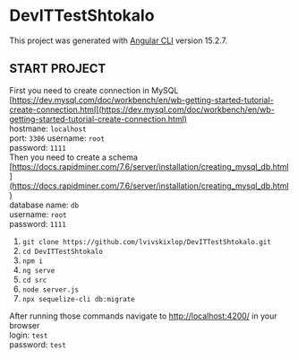# DevITTestShtokalo

This project was generated with [Angular CLI](https://github.com/angular/angular-cli) version 15.2.7.

## START PROJECT

First you need to create connection in MySQL [https://dev.mysql.com/doc/workbench/en/wb-getting-started-tutorial-create-connection.html](https://dev.mysql.com/doc/workbench/en/wb-getting-started-tutorial-create-connection.html)  
hostmane: `localhost`  
port: `3306`
username: `root`  
password: `1111`  
Then you need to create a schema [https://docs.rapidminer.com/7.6/server/installation/creating_mysql_db.html](https://docs.rapidminer.com/7.6/server/installation/creating_mysql_db.html)  
database name: `db`  
username: `root`  
password: `1111`

1. `git clone https://github.com/lvivskixlop/DevITTestShtokalo.git`
2. `cd DevITTestShtokalo`
3. `npm i`
4. `ng serve`
5. `cd src`
6. `node server.js`
7. `npx sequelize-cli db:migrate`

After running those commands navigate to [http://localhost:4200/](http://localhost:4200/) in your browser  
login: `test`  
password: `test`
